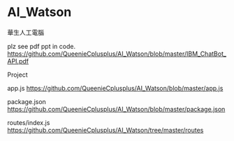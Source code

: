 # AI_Watson
華生人工電腦

plz see pdf ppt in code.
https://github.com/QueenieCplusplus/AI_Watson/blob/master/IBM_ChatBot_API.pdf

Project

app.js https://github.com/QueenieCplusplus/AI_Watson/blob/master/app.js

package.json https://github.com/QueenieCplusplus/AI_Watson/blob/master/package.json

routes/index.js https://github.com/QueenieCplusplus/AI_Watson/tree/master/routes


